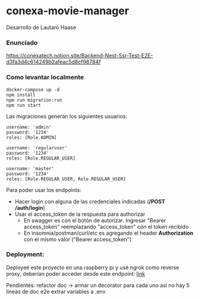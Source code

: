 # conexa-movie-manager

Desarrollo de Lautaro Haase

### Enunciado
https://conexatech.notion.site/Backend-Nest-Ssr-Test-E2E-d3fa3d4c614249b2afeac5d8cf98784f

### Como levantar localmente

```
docker-compose up -d
npm install
npm run migration:run
npm run start
```

Las migraciones generan los siguientes usuarios:

```
username: 'admin'
password: '1234'
roles: [Role.ADMIN]
```

```
username: 'regularuser'
password: '1234'
roles: [Role.REGULAR_USER]
```

```
username: 'master'
password: '1234'
roles: [Role.REGULAR_USER, Role.REGULAR_USER]
```

Para poder usar los endpoints:
- Hacer login con alguna de las credenciales indicadas (**/POST /auth/login**)
- Usar el access_token de la respuesta para authorizar
  - En swagger es con el botón de autorizar. Ingresar "Bearer access_token" reemplazando "access_token" con el token recibido
  - En insomnia/postman/curl/etc es agregando el header **Authorization** con el mismo valor ("Bearer access_token")


### Deployment:
Deployeé este proyecto en una raspberry pi y usé ngrok como reverse proxy, deberían poder acceder desde este endpoint: [link](https://b380-2800-810-488-d4e-2d06-5234-45b9-bc5a.ngrok-free.app/api)

Pendientes:
  refactor doc -> armar un decorator para cada uno asi no hay 5 lineas de doc
  e2e
  extrar variables a .env
